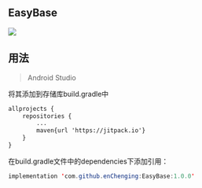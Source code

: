 EasyBase
-
[![](https://jitpack.io/v/enChenging/EasyBase.svg)](https://jitpack.io/#enChenging/EasyBase)

## 用法

>Android Studio

将其添加到存储库build.gradle中
```xml
allprojects {
    repositories {
      	...
        maven{url 'https://jitpack.io'}
    }
}
```
 在build.gradle文件中的dependencies下添加引用：
	
```java
implementation 'com.github.enChenging:EasyBase:1.0.0'
```




